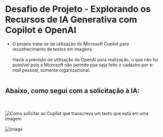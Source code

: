 # Desafio de Projeto - Explorando os Recursos de IA Generativa com Copilot e OpenAI

* O projeto trata-se de utilização do Microsoft Copilot para reconhecimento de textos em imagens.
<br> <br>
Havia a previsão de utilização do OpenAI para realização, o que não foi possível pois a Microsoft não permite que seja feito o cadastro por e-mail pessoal, somente organizacional.
<br> <br>
## Abaixo, como segui com a solicitação à IA:
<br> <br>
![Como solicitar ao Copilot que transcreva um texto que está em uma imagem](https://github.com/user-attachments/assets/5907cb65-972a-4a5e-811b-3ac7863f9193)
<br> <br>
![image](https://github.com/user-attachments/assets/8a26a562-d82b-45bf-8b9c-6edc862e6c35)

